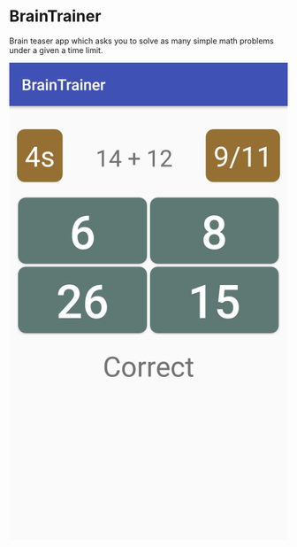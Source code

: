 # BrainTrainer
Brain teaser app which asks you to solve as many simple math problems under a given a time limit.

![Alt text](/app/src/main/res/drawable/BrainTrainer.jpg?raw=true "Screenshot of the game")